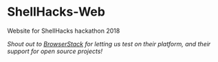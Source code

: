 # ShellHacks-Web
Website for ShellHacks hackathon 2018

*Shout out to [BrowserStack](https://browserstack.com) for letting us test on their platform, and their support for open source projects!*
